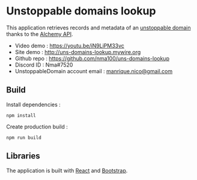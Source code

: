 # Unstoppable domains lookup
This application retrieves records and metadata of an [unstoppable domain](https://unstoppabledomains.com/) thanks to the [Alchemy API](https://docs.alchemy.com/alchemy/enhanced-apis/unstoppable-domains-apis).

* Video demo : https://youtu.be/iN9LiPM33vc
* Site demo : http://uns-domains-lookup.mywire.org
* Github repo : https://github.com/nma100/uns-domains-lookup
* Discord ID : Nma#7520
* UnstoppableDomain account email : manrique.nico@gmail.com


## Build

Install dependencies :
```
npm install
```

Create production build :
```
npm run build
```

## Libraries
The application is built with  [React](https://reactjs.org/) and [Bootstrap](https://getbootstrap.com/). 
